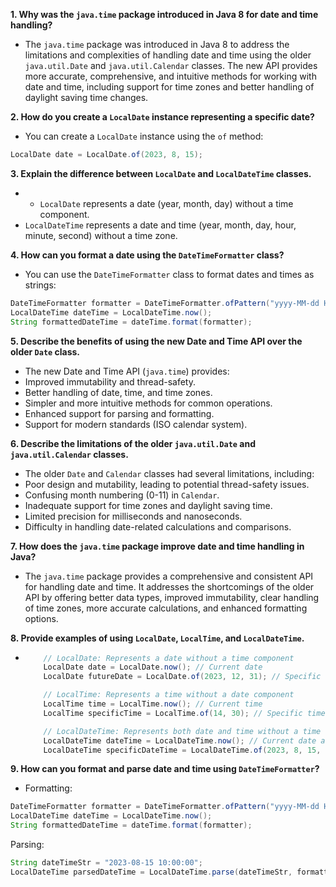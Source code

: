 
**1. Why was the `java.time` package introduced in Java 8 for date and time handling?**
-   The `java.time` package was introduced in Java 8 to address the limitations and complexities of handling date and time using the older `java.util.Date` and `java.util.Calendar` classes. The new API provides more accurate, comprehensive, and intuitive methods for working with date and time, including support for time zones and better handling of daylight saving time changes.

**2. How do you create a `LocalDate` instance representing a specific date?**
-   You can create a `LocalDate` instance using the `of` method:
   ```java
   LocalDate date = LocalDate.of(2023, 8, 15);
   ```

**3. Explain the difference between `LocalDate` and `LocalDateTime` classes.**
-   - `LocalDate` represents a date (year, month, day) without a time component.
   - `LocalDateTime` represents a date and time (year, month, day, hour, minute, second) without a time zone.

**4. How can you format a date using the `DateTimeFormatter` class?**
-   You can use the `DateTimeFormatter` class to format dates and times as strings:
   ```java
   DateTimeFormatter formatter = DateTimeFormatter.ofPattern("yyyy-MM-dd HH:mm:ss");
   LocalDateTime dateTime = LocalDateTime.now();
   String formattedDateTime = dateTime.format(formatter);
   ```

**5. Describe the benefits of using the new Date and Time API over the older `Date` class.**
-   The new Date and Time API (`java.time`) provides:
   - Improved immutability and thread-safety.
   - Better handling of date, time, and time zones.
   - Simpler and more intuitive methods for common operations.
   - Enhanced support for parsing and formatting.
   - Support for modern standards (ISO calendar system).

**6. Describe the limitations of the older `java.util.Date` and `java.util.Calendar` classes.**
-   The older `Date` and `Calendar` classes had several limitations, including:
   - Poor design and mutability, leading to potential thread-safety issues.
   - Confusing month numbering (0-11) in `Calendar`.
   - Inadequate support for time zones and daylight saving time.
   - Limited precision for milliseconds and nanoseconds.
   - Difficulty in handling date-related calculations and comparisons.

**7. How does the `java.time` package improve date and time handling in Java?**
-   The `java.time` package provides a comprehensive and consistent API for handling date and time. It addresses the shortcomings of the older API by offering better data types, improved immutability, clear handling of time zones, more accurate calculations, and enhanced formatting options.

**8. Provide examples of using `LocalDate`, `LocalTime`, and `LocalDateTime`.**

-   
    ```java
        // LocalDate: Represents a date without a time component
        LocalDate date = LocalDate.now(); // Current date
        LocalDate futureDate = LocalDate.of(2023, 12, 31); // Specific date

        // LocalTime: Represents a time without a date component
        LocalTime time = LocalTime.now(); // Current time
        LocalTime specificTime = LocalTime.of(14, 30); // Specific time

        // LocalDateTime: Represents both date and time without a time zone
        LocalDateTime dateTime = LocalDateTime.now(); // Current date and time
        LocalDateTime specificDateTime = LocalDateTime.of(2023, 8, 15, 10, 0); // Specific date and time
    ```

**9. How can you format and parse date and time using `DateTimeFormatter`?**
-   Formatting:
   ```java
   DateTimeFormatter formatter = DateTimeFormatter.ofPattern("yyyy-MM-dd HH:mm:ss");
   LocalDateTime dateTime = LocalDateTime.now();
   String formattedDateTime = dateTime.format(formatter);
   ```

   Parsing:
   ```java
   String dateTimeStr = "2023-08-15 10:00:00";
   LocalDateTime parsedDateTime = LocalDateTime.parse(dateTimeStr, formatter);
   ```
